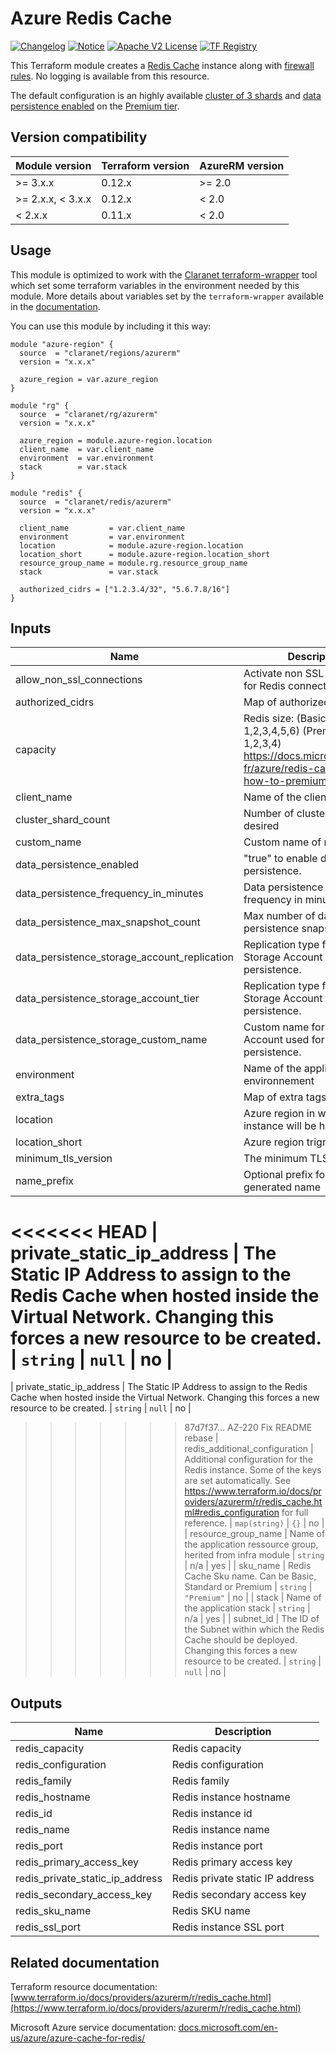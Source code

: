 # Azure Redis Cache
[![Changelog](https://img.shields.io/badge/changelog-release-green.svg)](CHANGELOG.md) [![Notice](https://img.shields.io/badge/notice-copyright-yellow.svg)](NOTICE) [![Apache V2 License](https://img.shields.io/badge/license-Apache%20V2-orange.svg)](LICENSE) [![TF Registry](https://img.shields.io/badge/terraform-registry-blue.svg)](https://registry.terraform.io/modules/claranet/redis/azurerm/)

This Terraform module creates a [Redis Cache](https://docs.microsoft.com/en-us/azure/azure-cache-for-redis/cache-overview) instance along with
[firewall rules](https://docs.microsoft.com/en-us/azure/azure-cache-for-redis/cache-configure#firewall).
No logging is available from this resource.

The default configuration is an highly available [cluster of 3 shards](https://docs.microsoft.com/en-us/azure/azure-cache-for-redis/cache-how-to-premium-clustering)
and [data persistence enabled](https://docs.microsoft.com/en-us/azure/azure-cache-for-redis/cache-how-to-premium-persistence)
on the [Premium tier](https://docs.microsoft.com/en-us/azure/azure-cache-for-redis/cache-premium-tier-intro).

## Version compatibility

| Module version    | Terraform version | AzureRM version |
|-------------------|-------------------|-----------------|
| >= 3.x.x          | 0.12.x            | >= 2.0          |
| >= 2.x.x, < 3.x.x | 0.12.x            | <  2.0          |
| <  2.x.x          | 0.11.x            | <  2.0          |

## Usage

This module is optimized to work with the [Claranet terraform-wrapper](https://github.com/claranet/terraform-wrapper) tool
which set some terraform variables in the environment needed by this module.
More details about variables set by the `terraform-wrapper` available in the [documentation](https://github.com/claranet/terraform-wrapper#environment).

You can use this module by including it this way:
```hcl
module "azure-region" {
  source  = "claranet/regions/azurerm"
  version = "x.x.x"

  azure_region = var.azure_region
}

module "rg" {
  source  = "claranet/rg/azurerm"
  version = "x.x.x"

  azure_region = module.azure-region.location
  client_name  = var.client_name
  environment  = var.environment
  stack        = var.stack
}

module "redis" {
  source  = "claranet/redis/azurerm"
  version = "x.x.x"

  client_name         = var.client_name
  environment         = var.environment
  location            = module.azure-region.location
  location_short      = module.azure-region.location_short
  resource_group_name = module.rg.resource_group_name
  stack               = var.stack

  authorized_cidrs = ["1.2.3.4/32", "5.6.7.8/16"]
}
```

## Inputs

| Name | Description | Type | Default | Required |
|------|-------------|------|---------|:--------:|
| allow\_non\_ssl\_connections | Activate non SSL port (6779) for Redis connection | `bool` | `false` | no |
| authorized\_cidrs | Map of authorized cidrs | `map(string)` | n/a | yes |
| capacity | Redis size: (Basic/Standard: 1,2,3,4,5,6) (Premium: 1,2,3,4)  https://docs.microsoft.com/fr-fr/azure/redis-cache/cache-how-to-premium-clustering | `number` | `2` | no |
| client\_name | Name of the client | `string` | n/a | yes |
| cluster\_shard\_count | Number of cluster shards desired | `number` | `3` | no |
| custom\_name | Custom name of redis server | `string` | `""` | no |
| data\_persistence\_enabled | "true" to enable data persistence. | `bool` | `true` | no |
| data\_persistence\_frequency\_in\_minutes | Data persistence snapshot frequency in minutes. | `number` | `60` | no |
| data\_persistence\_max\_snapshot\_count | Max number of data persistence snapshots. | `number` | `null` | no |
| data\_persistence\_storage\_account\_replication | Replication type for the Storage Account used for data persistence. | `string` | `"LRS"` | no |
| data\_persistence\_storage\_account\_tier | Replication type for the Storage Account used for data persistence. | `string` | `"Premium"` | no |
| data\_persistence\_storage\_custom\_name | Custom name for the Storage Account used for Redis data persistence. | `string` | `""` | no |
| environment | Name of the application's environnement | `string` | n/a | yes |
| extra\_tags | Map of extra tags | `map(string)` | `{}` | no |
| location | Azure region in which instance will be hosted | `string` | n/a | yes |
| location\_short | Azure region trigram | `string` | n/a | yes |
| minimum\_tls\_version | The minimum TLS version | `string` | `"1.0"` | no |
| name\_prefix | Optional prefix for the generated name | `string` | `""` | no |
<<<<<<< HEAD
| private\_static\_ip\_address | The Static IP Address to assign to the Redis Cache when hosted inside the Virtual Network. Changing this forces a new resource to be created. | `string` | `null` | no |
=======
| private\_static\_ip\_address | The Static IP Address to assign to the Redis Cache when hosted inside the Virtual Network. Changing this forces a new resource to be created. | `string` | `null` 
| no |
>>>>>>> 87d7f37... AZ-220 Fix README rebase
| redis\_additional\_configuration | Additional configuration for the Redis instance. Some of the keys are set automatically. See https://www.terraform.io/docs/providers/azurerm/r/redis_cache.html#redis_configuration for full reference. | `map(string)` | `{}` | no |
| resource\_group\_name | Name of the application ressource group, herited from infra module | `string` | n/a | yes |
| sku\_name | Redis Cache Sku name. Can be Basic, Standard or Premium | `string` | `"Premium"` | no |
| stack | Name of the application stack | `string` | n/a | yes |
| subnet\_id | The ID of the Subnet within which the Redis Cache should be deployed. Changing this forces a new resource to be created. | `string` | `null` | no |

## Outputs

| Name | Description |
|------|-------------|
| redis\_capacity | Redis capacity |
| redis\_configuration | Redis configuration |
| redis\_family | Redis family |
| redis\_hostname | Redis instance hostname |
| redis\_id | Redis instance id |
| redis\_name | Redis instance name |
| redis\_port | Redis instance port |
| redis\_primary\_access\_key | Redis primary access key |
| redis\_private\_static\_ip\_address | Redis private static IP address |
| redis\_secondary\_access\_key | Redis secondary access key |
| redis\_sku\_name | Redis SKU name |
| redis\_ssl\_port | Redis instance SSL port |

## Related documentation

Terraform resource documentation: [www.terraform.io/docs/providers/azurerm/r/redis_cache.html](https://www.terraform.io/docs/providers/azurerm/r/redis_cache.html)

Microsoft Azure service documentation: [docs.microsoft.com/en-us/azure/azure-cache-for-redis/](https://docs.microsoft.com/en-us/azure/azure-cache-for-redis/)
